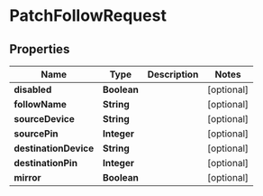 

# PatchFollowRequest


## Properties

| Name | Type | Description | Notes |
|------------ | ------------- | ------------- | -------------|
|**disabled** | **Boolean** |  |  [optional] |
|**followName** | **String** |  |  [optional] |
|**sourceDevice** | **String** |  |  [optional] |
|**sourcePin** | **Integer** |  |  [optional] |
|**destinationDevice** | **String** |  |  [optional] |
|**destinationPin** | **Integer** |  |  [optional] |
|**mirror** | **Boolean** |  |  [optional] |



